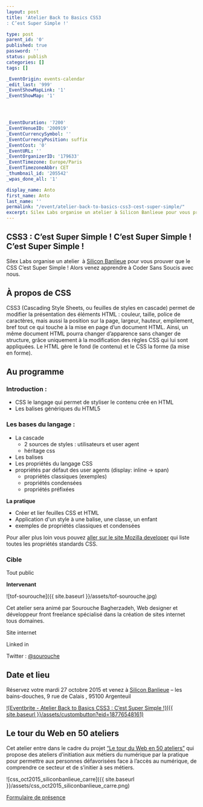 ```yaml
---
layout: post
title: 'Atelier Back to Basics CSS3
: C’est Super Simple !'

type: post
parent_id: '0'
published: true
password: ''
status: publish
categories: []
tags: []

_EventOrigin: events-calendar
_edit_last: '999'
_EventShowMapLink: '1'
_EventShowMap: '1'




_EventDuration: '7200'
_EventVenueID: '200919'
_EventCurrencySymbol: ''
_EventCurrencyPosition: suffix
_EventCost: '0'
_EventURL: ''
_EventOrganizerID: '179633'
_EventTimezone: Europe/Paris
_EventTimezoneAbbr: CET
_thumbnail_id: '205542'
_wpas_done_all: '1'

display_name: Anto
first_name: Anto
last_name: ''
permalink: "/event/atelier-back-to-basics-css3-cest-super-simple/"
excerpt: Silex Labs organise un atelier à Silicon Banlieue pour vous prouver que le CSS C’est Super Simple ! Alors venez apprendre à Coder Sans Soucis avec nous.
---
```


CSS3
: C’est Super Simple ! C’est Super Simple ! C’est Super Simple !
---------------------------------------------------------------------

Silex Labs organise un atelier  à [Silicon Banlieue](http://www.siliconbanlieue.fr/contact/) pour vous prouver que le CSS C’est Super Simple ! Alors venez apprendre à Coder Sans Soucis avec nous.

À propos de CSS
---------------

CSS3 (Cascading Style Sheets, ou feuilles de styles en cascade) permet de modifier la présentation des éléments HTML
: couleur, taille, police de caractères, mais aussi la position sur la page, largeur, hauteur, empilement, bref tout ce qui touche à la mise en page d’un document HTML. Ainsi, un même document HTML pourra changer d’apparence sans changer de structure, grâce uniquement à la modification des règles CSS qui lui sont appliquées. Le HTML gère le fond (le contenu) et le CSS la forme (la mise en forme).

**Au programme**
----------------

### **Introduction :**

*   CSS le langage qui permet de styliser le contenu crée en HTML
*   Les balises génériques du HTML5

### **Les bases du langage :**

*   La cascade
    *   2 sources de styles
: utilisateurs et user agent
    *   héritage css
*   Les balises
*   Les propriétés du langage CSS
*   propriétés par défaut des user agents
(display: inline -> span)
    *   propriétés classiques (exemples)
    *   propriétés condensées
    *   propriétés préfixées

**La pratique**

*   Créer et lier feuilles CSS et HTML
*   Application d'un style à une balise, une classe, un enfant
*   exemples de propriétés classiques et condensées

Pour aller plus loin vous pouvez [aller sur le site Mozilla developer](https://developer.mozilla.org/fr/docs/Web/CSS/Reference) qui liste toutes les propriétés standards CSS.

### **Cible**

Tout public

**Intervenant**

![tof-sourouche]({{ site.baseurl }}/assets/tof-sourouche.jpg)

Cet atelier sera animé par Sourouche Bagherzadeh, Web designer et développeur front freelance spécialisé dans la création de sites internet tous domaines.

Site internet


Linked in


Twitter
: [@sourouche](https://twitter.com/sourouche)

Date et lieu
------------

Réservez votre mardi 27 octobre 2015 et venez à [Silicon Banlieue](http://www.siliconbanlieue.fr/contact/) – les bains-douches, 9 rue de Calais , 95100 Argenteuil

[![Eventbrite - Atelier Back to Basics CSS3
: C’est Super Simple !]({{ site.baseurl }}/assets/custombutton?eid=18776548161)](http://www.eventbrite.fr/e/billets-atelier-back-to-basics-css3-cest-super-simple-18776548161?ref=ebtn)

**Le tour du Web en 50 ateliers**
---------------------------------

Cet atelier entre dans le cadre du projet [“Le tour du Web en 50 ateliers”](https://www.silexlabs.org/le-tour-du-web-en-50-ateliers-2/) qui propose des ateliers d’initiation aux métiers du numérique par la pratique pour permettre aux personnes défavorisées face à l’accès au numérique, de comprendre ce secteur et de s’initier à ses métiers.

![css_oct2015_siliconbanlieue_carre]({{ site.baseurl }}/assets/css_oct2015_siliconbanlieue_carre.png)

[Formulaire de présence](https://www.silexlabs.org/formulaire-de-presence/)
